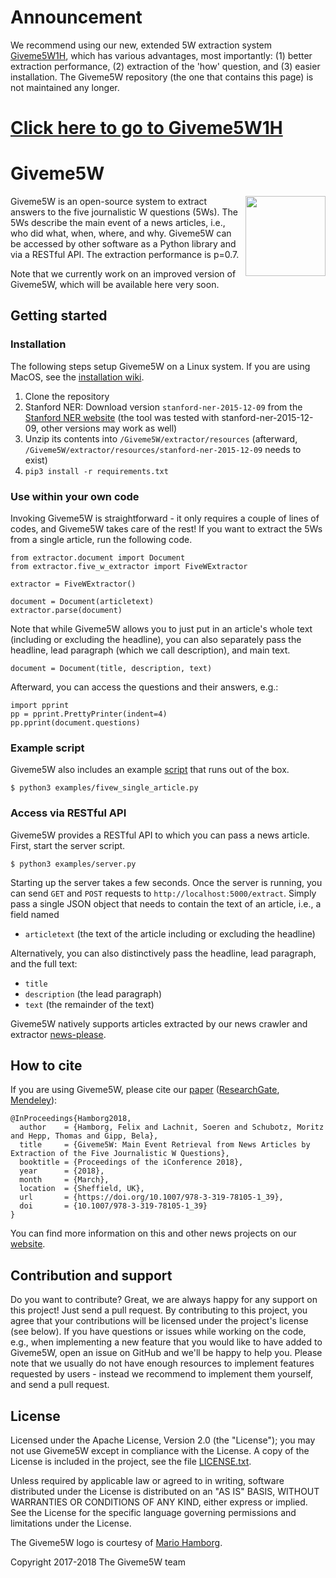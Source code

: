 # Announcement
We recommend using our new, extended 5W extraction system [Giveme5W1H](https://github.com/fhamborg/Giveme5W1H), which has various advantages, most importantly: (1) better extraction performance, (2) extraction of the 'how' question, and (3) easier installation. The Giveme5W repository (the one that contains this page) is not maintained any longer.

# [Click here to go to Giveme5W1H](https://github.com/fhamborg/Giveme5W1H)

# Giveme5W

<img align="right" height="128px" src="https://github.com/fhamborg/Giveme5W/raw/master/misc/logo-256.png" /> 

Giveme5W is an open-source system to extract answers to the five journalistic W questions (5Ws). The 5Ws describe the main event of a news articles, i.e., who did what, when, where, and why. Giveme5W can be accessed by other software as a Python library and via a RESTful API. The extraction performance is p=0.7.

Note that we currently work on an improved version of Giveme5W, which will be available here very soon.

## Getting started

### Installation
The following steps setup Giveme5W on a Linux system. If you are using MacOS, see the [installation wiki](https://github.com/fhamborg/Giveme5W/wiki/Installation). 
1. Clone the repository
2. Stanford NER: Download version `stanford-ner-2015-12-09` from the [Stanford NER website](https://nlp.stanford.edu/software/CRF-NER.shtml#Download) (the tool was tested with stanford-ner-2015-12-09, other versions may work as well)
3. Unzip its contents into `/Giveme5W/extractor/resources` (afterward, `/Giveme5W/extractor/resources/stanford-ner-2015-12-09` needs to exist) 
4. `pip3 install -r requirements.txt`

### Use within your own code
Invoking Giveme5W is straightforward - it only requires a couple of lines of codes, and Giveme5W takes care of the rest! If you want to extract the 5Ws from a single article, run the following code.
```
from extractor.document import Document
from extractor.five_w_extractor import FiveWExtractor

extractor = FiveWExtractor()

document = Document(articletext)
extractor.parse(document)
```
Note that while Giveme5W allows you to just put in an article's whole text (including or excluding the headline), you can also separately pass the headline, lead paragraph (which we call description), and main text.
```
document = Document(title, description, text)
```

Afterward, you can access the questions and their answers, e.g.:
```
import pprint
pp = pprint.PrettyPrinter(indent=4)
pp.pprint(document.questions)
```

### Example script
Giveme5W also includes an example [script](https://github.com/fhamborg/Giveme5W/blob/master/examples/fivew_single_article.py) that runs out of the box.
```
$ python3 examples/fivew_single_article.py
```

### Access via RESTful API
Giveme5W provides a RESTful API to which you can pass a news article. First, start the server script.
```
$ python3 examples/server.py
```

Starting up the server takes a few seconds. Once the server is running, you can send `GET` and `POST` requests to `http://localhost:5000/extract`. Simply pass a single JSON object that needs to contain the text of an article, i.e., a field named 

* `articletext` (the text of the article including or excluding the headline)

Alternatively, you can also distinctively pass the headline, lead paragraph, and the full text:

* `title` 
* `description` (the lead paragraph) 
* `text` (the remainder of the text)

Giveme5W natively supports articles extracted by our news crawler and extractor [news-please](https://github.com/fhamborg/news-please).

## How to cite
If you are using Giveme5W, please cite our [paper](http://www.gipp.com/wp-content/papercite-data/pdf/hamborg2018.pdf) ([ResearchGate](https://www.researchgate.net/publication/323582278_Giveme5W_Main_Event_Retrieval_from_News_Articles_by_Extraction_of_the_Five_Journalistic_W_Questions), [Mendeley](https://www.mendeley.com/research-papers/giveme5w-main-event-retrieval-news-articles-extraction-five-journalistic-w-questions/?utm_source=desktop&utm_medium=1.17.13&utm_campaign=open_catalog&userDocumentId=%7B6945b48b-a775-4b85-b09b-f321b316f6da%7D)):
```
@InProceedings{Hamborg2018,
  author    = {Hamborg, Felix and Lachnit, Soeren and Schubotz, Moritz and Hepp, Thomas and Gipp, Bela},
  title     = {Giveme5W: Main Event Retrieval from News Articles by Extraction of the Five Journalistic W Questions},
  booktitle = {Proceedings of the iConference 2018},
  year      = {2018},
  month     = {March},
  location  = {Sheffield, UK},
  url       = {https://doi.org/10.1007/978-3-319-78105-1_39},
  doi       = {10.1007/978-3-319-78105-1_39}
}
```
You can find more information on this and other news projects on our [website](https://felix.hamborg.eu/).

## Contribution and support
Do you want to contribute? Great, we are always happy for any support on this project! Just send a pull request. By contributing to this project, you agree that your contributions will be licensed under the project's license (see below). If you have questions or issues while working on the code, e.g., when implementing a new feature that you would like to have added to Giveme5W, open an issue on GitHub and we'll be happy to help you. Please note that we usually do not have enough resources to implement features requested by users - instead we recommend to implement them yourself, and send a pull request. 

## License
Licensed under the Apache License, Version 2.0 (the "License"); you may not use Giveme5W except in compliance with the License. A copy of the License is included in the project, see the file [LICENSE.txt](LICENSE.txt).

Unless required by applicable law or agreed to in writing, software distributed under the License is distributed on an "AS IS" BASIS, WITHOUT WARRANTIES OR CONDITIONS OF ANY KIND, either express or implied. See the License for the specific language governing permissions and limitations under the License. 

The Giveme5W logo is courtesy of [Mario Hamborg](https://mario.hamborg.eu/). 

Copyright 2017-2018 The Giveme5W team
